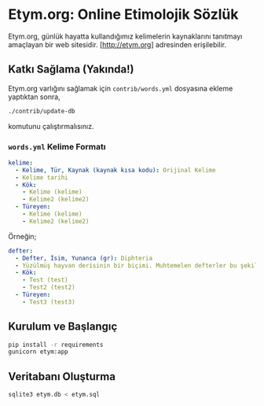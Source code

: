 # Etym.org: Online Etimolojik Sözlük

Etym.org, günlük hayatta kullandığımız kelimelerin kaynaklarını tanıtmayı amaçlayan bir web sitesidir. [http://etym.org] adresinden erişilebilir.

## Katkı Sağlama (Yakında!)

Etym.org varlığını sağlamak için `contrib/words.yml` dosyasına ekleme yaptıktan sonra,

```sh
./contrib/update-db
```

komutunu çalıştırmalısınız.

### `words.yml` Kelime Formatı

```yml
kelime:
  - Kelime, Tür, Kaynak (kaynak kısa kodu): Orijinal Kelime
  - Kelime tarihi
  - Kök:
    - Kelime (kelime)
    - Kelime2 (kelime2)
  - Türeyen:
    - Kelime (kelime)
    - Kelime2 (kelime2)
```

Örneğin;

```yml
defter:
  - Defter, İsim, Yunanca (gr): Diphteria
  - Yüzülmüş hayvan derisinin bir biçimi. Muhtemelen defterler bu şekilde yapıldığı için bu şekilde kullanılıyor. "Difteri" hastalığının ismi de buradan gelmekte.
  - Kök: 
    - Test (test)
    - Test2 (test2)
  - Türeyen: 
    - Test3 (test3)
```

## Kurulum ve Başlangıç

```sh
pip install -r requirements
gunicorn etym:app
```

## Veritabanı Oluşturma

```sh
sqlite3 etym.db < etym.sql
```